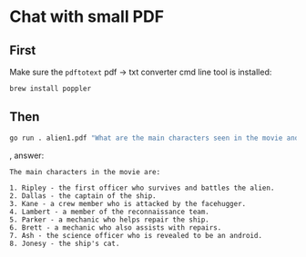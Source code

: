 # Chat with small PDF

## First

Make sure the `pdftotext` pdf -> txt converter cmd line tool is installed:

```sh
brew install poppler
```

## Then

```sh
go run . alien1.pdf "What are the main characters seen in the movie and what they do?"
```
, answer:

```
The main characters in the movie are:

1. Ripley - the first officer who survives and battles the alien.
2. Dallas - the captain of the ship.
3. Kane - a crew member who is attacked by the facehugger.
4. Lambert - a member of the reconnaissance team.
5. Parker - a mechanic who helps repair the ship.
6. Brett - a mechanic who also assists with repairs.
7. Ash - the science officer who is revealed to be an android.
8. Jonesy - the ship's cat.
```